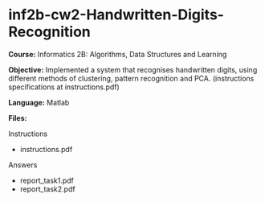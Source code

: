 # inf2b-cw2-Handwritten-Digits-Recognition
**Course:**
Informatics 2B: Algorithms, Data Structures and Learning

**Objective:** 
Implemented a system that recognises handwritten digits, using different methods of clustering, pattern recognition and PCA. (instructions specifications at instructions.pdf)

**Language:** Matlab


**Files:**

Instructions
- instructions.pdf

Answers
- report_task1.pdf
- report_task2.pdf
